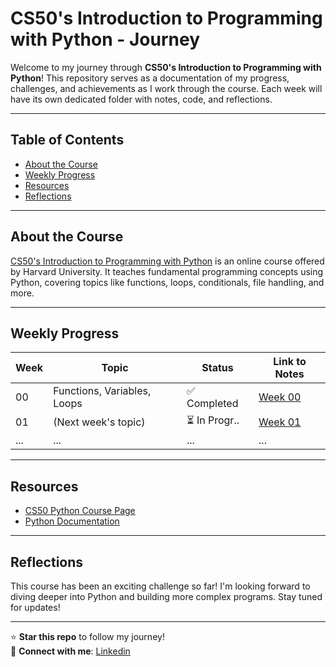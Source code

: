 # CS50's Introduction to Programming with Python - Journey

Welcome to my journey through **CS50's Introduction to Programming with Python**! This repository serves as a documentation of my progress, challenges, and achievements as I work through the course. Each week will have its own dedicated folder with notes, code, and reflections.

---

## **Table of Contents**
- [About the Course](#about-the-course)
- [Weekly Progress](#weekly-progress)
- [Resources](#resources)
- [Reflections](#reflections)

---

## **About the Course**
[CS50's Introduction to Programming with Python](https://cs50.harvard.edu/python/2022/) is an online course offered by Harvard University. It teaches fundamental programming concepts using Python, covering topics like functions, loops, conditionals, file handling, and more.

---

## **Weekly Progress**
| Week | Topic                          | Status       | Link to Notes |
|------|--------------------------------|--------------|---------------|
| 00   | Functions, Variables, Loops   | ✅ Completed  | [Week 00](./week00) |
| 01   | (Next week's topic)            |⏳ In Progr.. | [Week 01](./week01) |
| ...  | ...                            | ...           | ...                 |

---

## **Resources**
- [CS50 Python Course Page](https://cs50.harvard.edu/python/2022/)
- [Python Documentation](https://docs.python.org/3/)

---

## **Reflections**
This course has been an exciting challenge so far! I'm looking forward to diving deeper into Python and building more complex programs. Stay tuned for updates!

---

⭐ **Star this repo** to follow my journey!  
🔗 **Connect with me**: [Linkedin](https://www.linkedin.com/in/hamza-annane-592a5a255/)